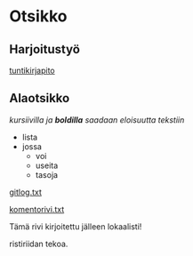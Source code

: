 # Otsikko

## Harjoitustyö

[tuntikirjapito](https://github.com/Topi62/ot-harjoitustyo/blob/master/dokumentaatio/tuntikirjanpito.md)


## Alaotsikko

_kursiivilla ja **boldilla** saadaan eloisuutta tekstiin_

* lista
* jossa
  * voi
  * useita
  * tasoja


[gitlog.txt](https://github.com/Topi62/ot-harjoitustyo/blob/master/laskarit/viikko1/gitlog.txt)

[komentorivi.txt](https://github.com/Topi62/ot-harjoitustyo/blob/master/laskarit/viikko1/komentorivi.txt)

Tämä rivi kirjoitettu jälleen lokaalisti!

ristiriidan tekoa.

